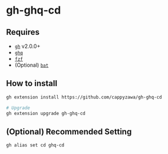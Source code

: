 # gh-ghq-cd

## Requires

* [`gh`](https://github.com/cli/cli) v2.0.0+
* [`ghq`](https://github.com/x-motemen/ghq)
* [`fzf`](https://github.com/junegunn/fzf)
* (Optional) [`bat`](https://github.com/sharkdp/bat)

## How to install

```bash
gh extension install https://github.com/cappyzawa/gh-ghq-cd

# Upgrade
gh extension upgrade gh-ghq-cd
```

## (Optional) Recommended Setting

```bash
gh alias set cd ghq-cd
```
